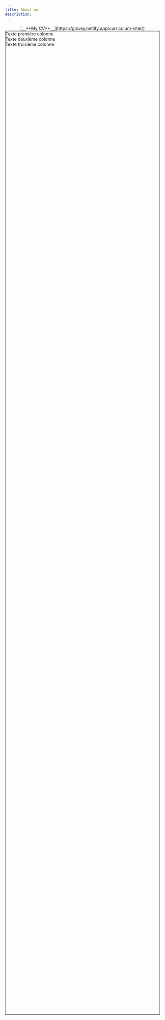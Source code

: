 ```yaml
---
title: About me
description: 
---
```


<center>[__**My CV**__](https://glovey.netlify.app/curriculum-vitæ/)</center>

<div style="height: 80vh;border: 1px solid #000;" class="row align-items-center">
  <div class="col">
    Texte première colonne
  </div>
  <div class="col">
    Texte deuxième colonne
  </div>
  <div class="col">
    Texte troisième colonne
  </div>
</div>

